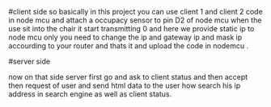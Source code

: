 #client side 
so basically in this project you can use client 1 and client 2 code in node mcu and attach a occupacy sensor to pin D2 of node mcu 
when the use sit into the chair it start transmitting 0 and here we provide static ip to node mcu only you need to change the ip and gateway ip and mask ip accourding  to your router and thats it and upload the code in nodemcu . 


#server side 

now on that side server first go and ask to client status and then accept then request of user and send html data to the user how search his ip address in search engine as well as client status.
